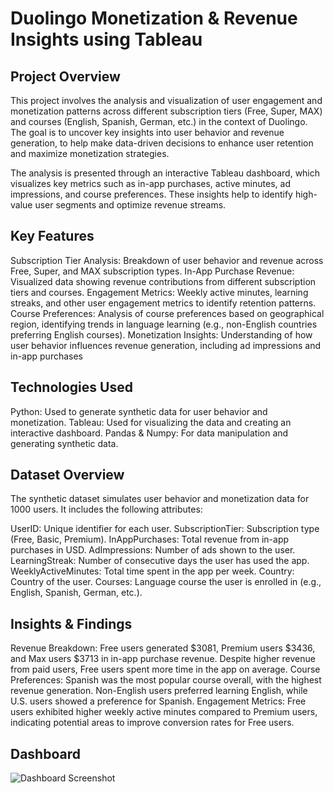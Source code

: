 # Duolingo Monetization & Revenue Insights using Tableau
## Project Overview
This project involves the analysis and visualization of user engagement and monetization patterns across different subscription tiers (Free, Super, MAX) and courses (English, Spanish, German, etc.) in the context of Duolingo. The goal is to uncover key insights into user behavior and revenue generation, to help make data-driven decisions to enhance user retention and maximize monetization strategies.

The analysis is presented through an interactive Tableau dashboard, which visualizes key metrics such as in-app purchases, active minutes, ad impressions, and course preferences. These insights help to identify high-value user segments and optimize revenue streams.

## Key Features
Subscription Tier Analysis: Breakdown of user behavior and revenue across Free, Super, and MAX subscription types.
In-App Purchase Revenue: Visualized data showing revenue contributions from different subscription tiers and courses.
Engagement Metrics: Weekly active minutes, learning streaks, and other user engagement metrics to identify retention patterns.
Course Preferences: Analysis of course preferences based on geographical region, identifying trends in language learning (e.g., non-English countries preferring English courses).
Monetization Insights: Understanding of how user behavior influences revenue generation, including ad impressions and in-app purchases

## Technologies Used
Python: Used to generate synthetic data for user behavior and monetization.
Tableau: Used for visualizing the data and creating an interactive dashboard.
Pandas & Numpy: For data manipulation and generating synthetic data.

## Dataset Overview
The synthetic dataset simulates user behavior and monetization data for 1000 users. It includes the following attributes:

UserID: Unique identifier for each user.
SubscriptionTier: Subscription type (Free, Basic, Premium).
InAppPurchases: Total revenue from in-app purchases in USD.
AdImpressions: Number of ads shown to the user.
LearningStreak: Number of consecutive days the user has used the app.
WeeklyActiveMinutes: Total time spent in the app per week.
Country: Country of the user.
Courses: Language course the user is enrolled in (e.g., English, Spanish, German, etc.).

## Insights & Findings
Revenue Breakdown: Free users generated $3081, Premium users $3436, and Max users $3713 in in-app purchase revenue. Despite higher revenue from paid users, Free users spent more time in the app on average.
Course Preferences: Spanish was the most popular course overall, with the highest revenue generation. Non-English users preferred learning English, while U.S. users showed a preference for Spanish.
Engagement Metrics: Free users exhibited higher weekly active minutes compared to Premium users, indicating potential areas to improve conversion rates for Free users.

## Dashboard
![Dashboard Screenshot](images/dashboard.png)
